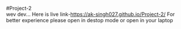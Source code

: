 #Project-2                                                                                                                                                                                                                                                                                                                                                          
wev dev...
Here is live link-https://ak-singh027.github.io/Project-2/
For better experience please open in destop mode or open in your laptop 
